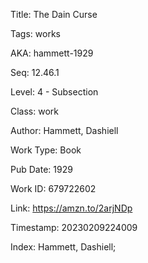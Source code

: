 Title:  The Dain Curse

Tags:   works

AKA:    hammett-1929

Seq:    12.46.1

Level:  4 - Subsection

Class:  work

Author: Hammett, Dashiell

Work Type: Book

Pub Date: 1929

Work ID: 679722602

Link:   https://amzn.to/2arjNDp

Timestamp: 20230209224009

Index:  Hammett, Dashiell; 
